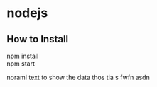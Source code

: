 # nodejs

<h2>How to Install </h2>
npm install
<br/>
npm start


noraml text to show the data
thos tia s fwfn asdn 